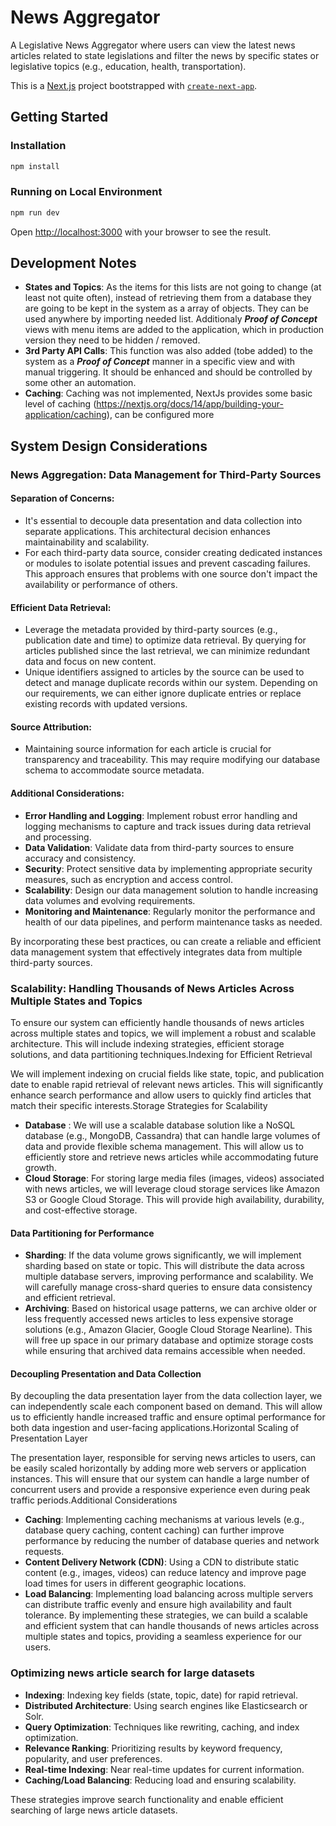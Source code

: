 # News Aggregator
A Legislative News Aggregator where users can view the latest news articles related to state legislations and filter the news by specific states or legislative topics (e.g., education, health, transportation).

This is a [Next.js](https://nextjs.org) project bootstrapped with [`create-next-app`](https://nextjs.org/docs/app/api-reference/cli/create-next-app).

## Getting Started

### Installation

```bash
npm install
```

### Running on Local Environment 

```bash
npm run dev
```

Open [http://localhost:3000](http://localhost:3000) with your browser to see the result.

## Development Notes
* **States and Topics**: As the items for this lists are not going to change (at least not quite often), instead of retrieving them from a database they are going to be kept in the system as a array of objects. They can be used anywhere by importing needed list. Additionaly ***Proof of Concept*** views with menu items are added to the application, which in production version they need to be hidden / removed.
* **3rd Party API Calls**: This function was also added (tobe added) to the system as a ***Proof of Concept*** manner in a specific view and with manual triggering. It should be enhanced and should be controlled by some other an automation.
* **Caching**: Caching was not implemented, NextJs provides some basic level of caching (https://nextjs.org/docs/14/app/building-your-application/caching), can be configured more


## System Design Considerations
### News Aggregation: Data Management for Third-Party Sources

#### Separation of Concerns:
* It's essential to decouple data presentation and data collection into separate applications. This architectural decision enhances maintainability and scalability.
* For each third-party data source, consider creating dedicated instances or modules to isolate potential issues and prevent cascading failures. This approach ensures that problems with one source don't impact the availability or performance of others.

#### Efficient Data Retrieval:
* Leverage the metadata provided by third-party sources (e.g., publication date and time) to optimize data retrieval. By querying for articles published since the last retrieval, we can minimize redundant data and focus on new content.
* Unique identifiers assigned to articles by the source can be used to detect and manage duplicate records within our system. Depending on our requirements, we can either ignore duplicate entries or replace existing records with updated versions.

#### Source Attribution:
* Maintaining source information for each article is crucial for transparency and traceability. This may require modifying our database schema to accommodate source metadata.
#### Additional Considerations:
* **Error Handling and Logging**: Implement robust error handling and logging mechanisms to capture and track issues during data retrieval and processing.
* **Data Validation**: Validate data from third-party sources to ensure accuracy and consistency.
* **Security**: Protect sensitive data by implementing appropriate security measures, such as encryption and access control.
* **Scalability**: Design our data management solution to handle increasing data volumes and evolving requirements.
* **Monitoring and Maintenance**: Regularly monitor the performance and health of our data pipelines, and perform maintenance tasks as needed.

By incorporating these best practices, ou can create a reliable and efficient data management system that effectively integrates data from multiple third-party sources.


### Scalability: Handling Thousands of News Articles Across Multiple States and Topics

To ensure our system can efficiently handle thousands of news articles across multiple states and topics, we will implement a robust and scalable architecture. This will include indexing strategies, efficient storage solutions, and data partitioning techniques.Indexing for Efficient Retrieval

We will implement indexing on crucial fields like state, topic, and publication date to enable rapid retrieval of relevant news articles. This will significantly enhance search performance and allow users to quickly find articles that match their specific interests.Storage Strategies for Scalability
* **Database** : We will use a scalable database solution like a NoSQL database (e.g., MongoDB, Cassandra) that can handle large volumes of data and provide flexible schema management. This will allow us to efficiently store and retrieve news articles while accommodating future growth.
* **Cloud Storage**: For storing large media files (images, videos) associated with news articles, we will leverage cloud storage services like Amazon S3 or Google Cloud Storage. This will provide high availability, durability, and cost-effective storage.

#### Data Partitioning for Performance
* **Sharding**: If the data volume grows significantly, we will implement sharding based on state or topic. This will distribute the data across multiple database servers, improving performance and scalability. We will carefully manage cross-shard queries to ensure data consistency and efficient retrieval.
* **Archiving**: Based on historical usage patterns, we can archive older or less frequently accessed news articles to less expensive storage solutions (e.g., Amazon Glacier, Google Cloud Storage Nearline). This will free up space in our primary database and optimize storage costs while ensuring that archived data remains accessible when needed.

#### Decoupling Presentation and Data Collection

By decoupling the data presentation layer from the data collection layer, we can independently scale each component based on demand. This will allow us to efficiently handle increased traffic and ensure optimal performance for both data ingestion and user-facing applications.Horizontal Scaling of Presentation Layer

The presentation layer, responsible for serving news articles to users, can be easily scaled horizontally by adding more web servers or application instances. This will ensure that our system can handle a large number of concurrent users and provide a responsive experience even during peak traffic periods.Additional Considerations
* **Caching**: Implementing caching mechanisms at various levels (e.g., database query caching, content caching) can further improve performance by reducing the number of database queries and network requests.
* **Content Delivery Network (CDN)**: Using a CDN to distribute static content (e.g., images, videos) can reduce latency and improve page load times for users in different geographic locations.
* **Load Balancing**: Implementing load balancing across multiple servers can distribute traffic evenly and ensure high availability and fault tolerance.
By implementing these strategies, we can build a scalable and efficient system that can handle thousands of news articles across multiple states and topics, providing a seamless experience for our users.

### Optimizing news article search for large datasets
* **Indexing**: Indexing key fields (state, topic, date) for rapid retrieval.
* **Distributed Architecture**: Using search engines like Elasticsearch or Solr.
* **Query Optimization**: Techniques like rewriting, caching, and index optimization.
* **Relevance Ranking**: Prioritizing results by keyword frequency, popularity, and user preferences.
* **Real-time Indexing**: Near real-time updates for current information.
* **Caching/Load Balancing**: Reducing load and ensuring scalability.

These strategies improve search functionality and enable efficient searching of large news article datasets.
